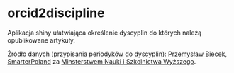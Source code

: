 # orcid2discipline

Aplikacja shiny ułatwiająca określenie dyscyplin do których należą opublikowane artykuły.

Źródło danych (przypisania periodyków do dyscyplin): [Przemysław Biecek, SmarterPoland](https://github.com/pbiecek/SmarterPoland_blog/blob/master/2018/dyscypliny/Wykaz_czasopism_z_baz_Scopus_i_Web_of_Science_-_dyscypliny.txt) za [Minsterstwem Nauki i Szkolnictwa Wyższego](https://www.gov.pl/web/nauka/przypisanie-dyscyplin-do-czasopism-zaczynamy-konsultacje).
